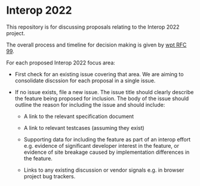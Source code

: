 # Interop 2022

This repository is for discussing proposals relating to the Interop
2022 project.

The overall process and timeline for decision making is given by [wpt
RFC 99](https://github.com/web-platform-tests/rfcs/blob/compat_2022/rfcs/interop_2022.md).

For each proposed Interop 2022 focus area:
 * First check for an existing issue covering that area. We are aiming
   to consolidate discssion for each proposal in a single issue.

* If no issue exists, file a new issue. The issue title should
   clearly describe the feature being proposed for inclusion. The body
   of the issue should outline the reason for including the issue and should include:

  - A link to the relevant specification document

  - A link to relevant testcases (assuming they exist)

  - Supporting data for including the feature as part of an interop
    effort e.g. evidence of significant developer interest in the
    feature, or evidence of site breakage caused by implementation
    differences in the feature.

  - Links to any existing discussion or vendor signals e.g. in browser
    project bug trackers.
